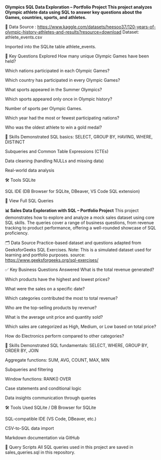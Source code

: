 **Olympics SQL Data Exploration – Portfolio Project This project analyzes Olympic athlete data using SQL to answer key questions about the Games, countries, sports, and athletes.**

📁 Data Source : https://www.kaggle.com/datasets/heesoo37/120-years-of-olympic-history-athletes-and-results?resource=download Dataset: athlete_events.csv

Imported into the SQLite table athlete_events.

📌 Key Questions Explored How many unique Olympic Games have been held?

Which nations participated in each Olympic Games?

Which country has participated in every Olympic Games?

What sports appeared in the Summer Olympics?

Which sports appeared only once in Olympic history?

Number of sports per Olympic Games.

Which year had the most or fewest participating nations?

Who was the oldest athlete to win a gold medal?

🧠 Skills Demonstrated SQL basics: SELECT, GROUP BY, HAVING, WHERE, DISTINCT

Subqueries and Common Table Expressions (CTEs)

Data cleaning (handling NULLs and missing data)

Real-world data analysis

🛠 Tools SQLite

SQL IDE (DB Browser for SQLite, DBeaver, VS Code SQL extension)

📄 View Full SQL Queries





















**📊 Sales Data Exploration with SQL – Portfolio Project**
This project demonstrates how to explore and analyze a mock sales dataset using core SQL skills. The queries cover a range of business questions, from revenue tracking to product performance, offering a well-rounded showcase of SQL proficiency.

🗂 Data Source
Practice-based dataset and questions adapted from GeeksforGeeks SQL Exercises.
Note: This is a simulated dataset used for learning and portfolio purposes.
source: https://www.geeksforgeeks.org/sql-exercises/

✅ Key Business Questions Answered
What is the total revenue generated?

Which products have the highest and lowest prices?

What were the sales on a specific date?

Which categories contributed the most to total revenue?

Who are the top-selling products by revenue?

What is the average unit price and quantity sold?

Which sales are categorized as High, Medium, or Low based on total price?

How do Electronics perform compared to other categories?

🧠 Skills Demonstrated
SQL fundamentals: SELECT, WHERE, GROUP BY, ORDER BY, JOIN

Aggregate functions: SUM, AVG, COUNT, MAX, MIN

Subqueries and filtering

Window functions: RANK() OVER

Case statements and conditional logic

Data insights communication through queries

🛠 Tools Used
SQLite / DB Browser for SQLite

SQL-compatible IDE (VS Code, DBeaver, etc.)

CSV-to-SQL data import

Markdown documentation via GitHub

📂 Query Scripts
All SQL queries used in this project are saved in sales_queries.sql in this repository.

